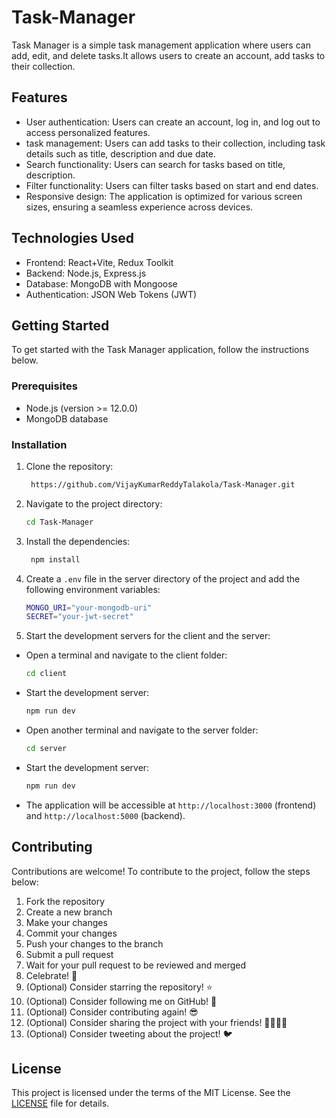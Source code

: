 # Task-Manager

Task Manager is a simple task management application where users can add, edit, and delete tasks.It allows users to create an account, add tasks to their collection.

## Features

- User authentication: Users can create an account, log in, and log out to access personalized features.
- task management: Users can add tasks to their collection, including task details such as title, description and due date.
- Search functionality: Users can search for tasks based on title, description.
- Filter functionality: Users can filter tasks based on start and end dates.
- Responsive design: The application is optimized for various screen sizes, ensuring a seamless experience across devices.

## Technologies Used

- Frontend: React+Vite, Redux Toolkit
- Backend: Node.js, Express.js
- Database: MongoDB with Mongoose
- Authentication: JSON Web Tokens (JWT)

## Getting Started

To get started with the Task Manager application, follow the instructions below.

### Prerequisites

- Node.js (version >= 12.0.0)
- MongoDB database

### Installation

1. Clone the repository:

   ```bash
    https://github.com/VijayKumarReddyTalakola/Task-Manager.git
   ```

2. Navigate to the project directory:

   ```bash
   cd Task-Manager
   ```

3. Install the dependencies:

   ```bash
    npm install
   ```

4. Create a `.env` file in the server directory of the project and add the following environment variables:

   ```bash
   MONGO_URI="your-mongodb-uri"
   SECRET="your-jwt-secret"
   ```

5. Start the development servers for the client and the server:

- Open a terminal and navigate to the client folder:
  ```bash
  cd client
  ```
- Start the development server:
  ```bash
  npm run dev
  ```
- Open another terminal and navigate to the server folder:
  ```bash
  cd server
  ```
- Start the development server:
  ```bash
  npm run dev
  ```
- The application will be accessible at `http://localhost:3000` (frontend) and `http://localhost:5000` (backend).

## Contributing

Contributions are welcome! To contribute to the project, follow the steps below:

1. Fork the repository
2. Create a new branch
3. Make your changes
4. Commit your changes
5. Push your changes to the branch
6. Submit a pull request
7. Wait for your pull request to be reviewed and merged
8. Celebrate! 🎉
9. (Optional) Consider starring the repository! ⭐
10. (Optional) Consider following me on GitHub! 🙌
11. (Optional) Consider contributing again! 😎
12. (Optional) Consider sharing the project with your friends! 👨‍👩‍👧‍👦
13. (Optional) Consider tweeting about the project! 🐦

## License

This project is licensed under the terms of the MIT License. See the [LICENSE](LICENSE) file for details.
